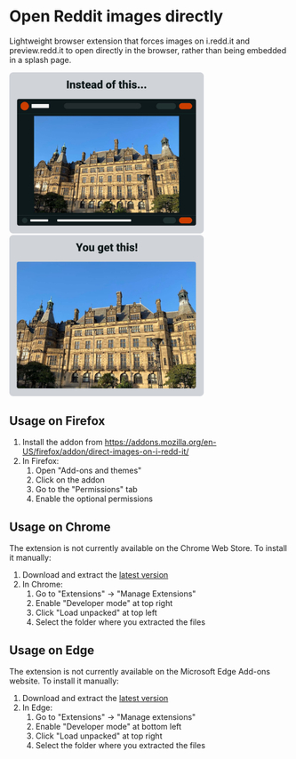 # Open Reddit images directly

Lightweight browser extension that forces images on i.redd.it and preview.redd.it to open directly in the browser, rather than being embedded in a splash page.

<img src="img/ext-screenshot-1.jpg" width="350"> <img src="img/ext-screenshot-2.jpg" width="350">

## Usage on Firefox

1. Install the addon from https://addons.mozilla.org/en-US/firefox/addon/direct-images-on-i-redd-it/
2. In Firefox:
	1. Open "Add-ons and themes"
	2. Click on the addon
	3. Go to the "Permissions" tab
	4. Enable the optional permissions

## Usage on Chrome

The extension is not currently available on the Chrome Web Store. To install it manually:

1. Download and extract the [latest version](https://github.com/Dragory/open-reddit-images-directly-webextension/releases)
2. In Chrome:
	1. Go to "Extensions" -> "Manage Extensions"
	2. Enable "Developer mode" at top right
	3. Click "Load unpacked" at top left
	4. Select the folder where you extracted the files

## Usage on Edge

The extension is not currently available on the Microsoft Edge Add-ons website. To install it manually:

1. Download and extract the [latest version](https://github.com/Dragory/open-reddit-images-directly-webextension/releases)
2. In Edge:
	1. Go to "Extensions" -> "Manage extensions"
	2. Enable "Developer mode" at bottom left
	3. Click "Load unpacked" at top right
	4. Select the folder where you extracted the files
